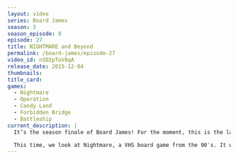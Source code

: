```yaml
---
layout: video
series: Board James
season: 3
season_episode: 8
episode: 27
title: NIGHTMARE and Beyond
permalink: /board-james/episode-27
video_id: nSD2pToV8qA
release_date: 2015-12-04
thumbnails:
title_card: 
games:
  - Nightmare
  - Operation
  - Candy Land
  - Forbidden Bridge
  - Battleship
current_description: |
  It’s the season finale of Board James! For the moment, this is the last planned episode, just as DreamPhone was. Nothing is ever definitive. We will see what the future holds. For now, enjoy this epic conclusion to this year’s story arch.

  This time, we look at Nightmare, a VHS board game from the 90′s. It was part of the Atmosfear series, and was a very fun game to play with a group. It has always been the biggest request for Board James. But we go beyond Nightmare, into other games, and deeper into the Board James mythos.
---
```



